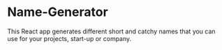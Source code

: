 # Name-Generator
This React app generates different  short and catchy names that you can use for your projects, start-up or company.
